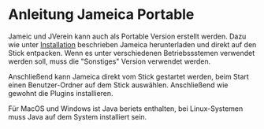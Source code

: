 # Anleitung Jameica Portable

Jameic und JVerein kann auch als Portable Version erstellt werden. Dazu wie unter [Installation](installation.md) beschrieben Jameica herunterladen und direkt auf den Stick entpacken. Wenn es unter verschiedenen Betriebssstemen verwendet werden soll, muss die "Sonstiges" Version verwendet werden.

Anschließend kann Jameica direkt vom Stick gestartet werden, beim Start einen Benutzer-Ordner auf dem Stick auswählen. Anschließend wie gewohnt die Plugins installieren.

Für MacOS und Windows ist Java beriets enthalten, bei Linux-Systemen muss Java auf dem System installiert sein.
